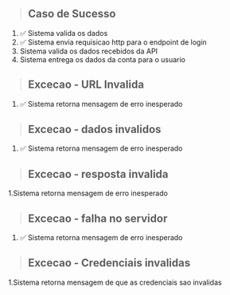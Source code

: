 > ## Caso de Sucesso
1. ✅ Sistema valida os dados
2. ✅ Sistema envia requisicao http para o endpoint de login
3. Sistema valida os dados recebidos da API
4. Sistema entrega os dados da conta para o usuario

> ## Excecao - URL Invalida
1. ✅ Sistema retorna mensagem de erro inesperado

> ## Excecao - dados invalidos
1. ✅ Sistema retorna mensagem de erro inesperado

> ## Excecao - resposta invalida
1.Sistema retorna mensagem de erro inesperado

> ## Excecao - falha no servidor
1. ✅ Sistema retorna mensagem de erro inesperado

> ## Excecao - Credenciais invalidas
1.Sistema retorna mensagem de que as credenciais sao invalidas

